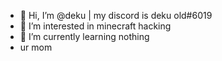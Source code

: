 - 👋 Hi, I’m @deku | my discord is deku old#6019
- 👀 I’m interested in minecraft hacking
- 🌱 I’m currently learning nothing
- ur mom
